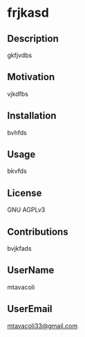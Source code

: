 # frjkasd

## Description

gkfjvdbs

## Motivation

vjkdfbs

## Installation

bvhfds

## Usage

bkvfds

## License

GNU AGPLv3

## Contributions

bvjkfads

## UserName

mtavacoli

## UserEmail

mtavacoli33@gmail.com
